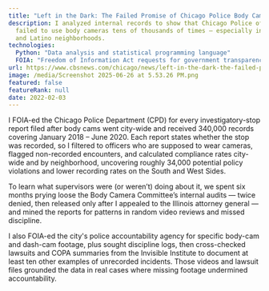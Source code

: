 ```yaml
---
title: "Left in the Dark: The Failed Promise of Chicago Police Body Cameras"
description: I analyzed internal records to show that Chicago Police officers
  failed to use body cameras tens of thousands of times — especially in Black
  and Latino neighborhoods.
technologies:
  Python: "Data analysis and statistical programming language"
  FOIA: "Freedom of Information Act requests for government transparency"
url: https://www.cbsnews.com/chicago/news/left-in-the-dark-the-failed-promise-of-chicago-police-body-cameras/
image: /media/Screenshot 2025-06-26 at 5.53.26 PM.png
featured: false
featureRank: null
date: 2022-02-03
---
```


I FOIA-ed the Chicago Police Department (CPD) for every investigatory-stop report filed after body cams went city-wide and received 340,000 records covering January 2018 – June 2020. Each report states whether the stop was recorded, so I filtered to officers who are supposed to wear cameras, flagged non-recorded encounters, and calculated compliance rates city-wide and by neighborhood, uncovering roughly 34,000 potential policy violations and lower recording rates on the South and West Sides. 

To learn what supervisors were (or weren’t) doing about it, we spent six months prying loose the Body Camera Committee’s internal audits — twice denied, then released only after I appealed to the Illinois attorney general — and mined the reports for patterns in random video reviews and missed discipline. 

I also FOIA-ed the city's police accountability agency for specific body-cam and dash-cam footage, plus sought discipline logs, then cross-checked lawsuits and COPA summaries from the Invisible Institute to document at least ten other examples of unrecorded incidents. Those videos and lawsuit files grounded the data in real cases where missing footage undermined accountability.
